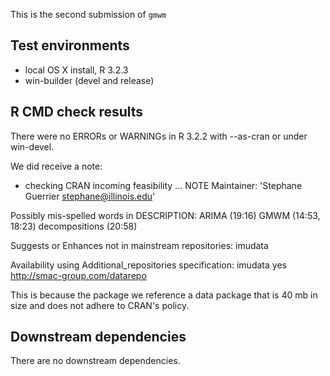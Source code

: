 This is the second submission of `gmwm` 

## Test environments
* local OS X install, R 3.2.3 
* win-builder (devel and release)

## R CMD check results

There were no ERRORs or WARNINGs in R 3.2.2 with --as-cran or under win-devel.

We did receive a note:

* checking CRAN incoming feasibility ... NOTE
Maintainer: 'Stephane Guerrier <stephane@illinois.edu>'

Possibly mis-spelled words in DESCRIPTION:
  ARIMA (19:16)
  GMWM (14:53, 18:23)
  decompositions (20:58)

Suggests or Enhances not in mainstream repositories:
  imudata

Availability using Additional_repositories specification:
  imudata   yes   http://smac-group.com/datarepo
  
  This is because the package we reference a data package that is 40 mb in size and does not adhere to CRAN's policy.
  
## Downstream dependencies

There are no downstream dependencies.